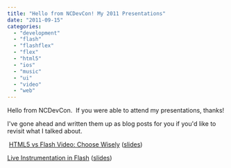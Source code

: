 ```yaml
---
title: "Hello from NCDevCon! My 2011 Presentations"
date: "2011-09-15"
categories:
  - "development"
  - "flash"
  - "flashflex"
  - "flex"
  - "html5"
  - "ios"
  - "music"
  - "ui"
  - "video"
  - "web"
---
```


Hello from NCDevCon.  If you were able to attend my presentations, thanks!

I've gone ahead and written them up as blog posts for you if you'd like to revisit what I talked about.

 [HTML5 vs Flash Video: Choose Wisely](/blog/2011/09/05/html5-vs-flash-video-choose-wisely-part-1-war-of-the-buzzwords/ "HTML5 vs Flash Video: Choose Wisely") ([slides](https://docs.google.com/present/view?id=d7zbw76_24grq3tg4g))

[Live Instrumentation in Flash](/blog/2011/08/29/live-instrumentation-in-flash/ "Live Instrumentation in Flash") ([slides](https://docs.google.com/present/view?id=d7zbw76_9grmkd6ft))
